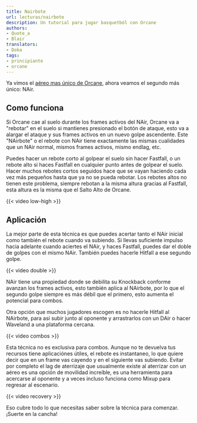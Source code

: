 ```yaml
---
title: Nairbote
url: lecturas/nairbote
description: Un tutorial para jugar basquetból con Orcane
authors:
- Quote_a
- Blair
translators:
- Doka
tags:
- principiante
- orcane
---
```


Ya vimos el [aéreo mas único de Orcane](/es/lecturas/como-usar-el-fair-de-orcane/), ahora veamos el segundo más único: NAir.

## Como funciona

Si Orcane cae al suelo durante los frames activos del NAir, Orcane va a "rebotar" en el suelo si mantienes presionado el botón de ataque, esto va a alargar el ataque y sus frames activos en un nuevo golpe ascendente. Este "NAirbote" o el rebote con NAir tiene exactamente las mismas cualidades que un NAir normal, mismos frames activos, mismo endlag, etc.

Puedes hacer un rebote corto al golpear el suelo sin hacer Fastfall, o un rebote alto si haces Fastfall en cualquier punto antes de golpear el suelo. Hacer muchos rebotes cortos seguidos hace que se vayan haciendo cada vez más pequeños hasta que ya no se pueda rebotar. Los rebotes altos no tienen este problema, siempre rebotan a la misma altura gracias al Fastfall, esta altura es la misma que el Salto Alto de Orcane.

{{< video low-high >}}

## Aplicación

La mejor parte de esta técnica es que puedes acertar tanto el NAir inicial como también el rebote cuando va subiendo. Si llevas suficiente impulso hacia adelante cuando aciertes el NAir, y haces Fastfall, puedes dar el doble de golpes con el mismo NAir. También puedes hacerle Hitfall a ese segundo golpe.

{{< video double >}}

NAir tiene una propiedad donde se debilita su Knockback conforme avanzan los frames activos, esto también aplica al NAirbote, por lo que el segundo golpe siempre es más débil que el primero, esto aumenta el potencial para combos.

Otra opción que muchos jugadores escogen es no hacerle Hitfall al NAirbote, para así subir junto al oponente y arrastrarlos con un DAir o hacer Waveland a una plataforma cercana.

{{< video combos >}}

Esta técnica no es exclusiva para combos. Aunque no te devuelva tus recursos tiene aplicaciónes útiles, el rebote es instantaneo, lo que quiere decir que en un frame vas cayendo y en el siguiente vas subiendo. Evitar por completo el lag de aterrizaje que usualmente existe al aterrizar con un aéreo es una opción de movilidad increíble, es una herramienta para acercarse al oponente y a veces incluso funciona como Mixup para regresar al escenario.

{{< video recovery >}}

Eso cubre todo lo que necesitas saber sobre la técnica para comenzar. ¡Suerte en la cancha!
